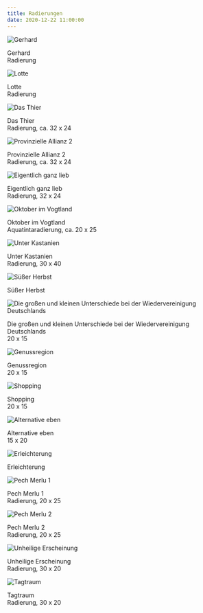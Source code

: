 ```yaml
---
title: Radierungen
date: 2020-12-22 11:00:00
---
```

![Gerhard](/img/radierungen/gerhard.jpg)

Gerhard<br>
Radierung

![Lotte](/img/radierungen/lotte.jpg)

Lotte<br>
Radierung

![Das Thier](/img/radierungen/das-thier.jpg)

Das Thier<br>
Radierung, ca. 32 x 24

![Provinzielle Allianz 2](/img/radierungen/provinzielle-allianz-2.jpg)

Provinzielle Allianz 2<br>
Radierung, ca. 32 x 24

![Eigentlich ganz lieb](/img/radierungen/eigentlich-ganz-lieb.jpg)

Eigentlich ganz lieb<br>
Radierung, 32 x 24

![Oktober im Vogtland](/img/radierungen/oktober-im-vogtland.jpg)

Oktober im Vogtland<br>
Aquatintaradierung, ca. 20 x 25

![Unter Kastanien](/img/radierungen/unter-kastanien.jpg)

Unter Kastanien<br>
Radierung, 30 x 40

![Süßer Herbst](/img/radierungen/suesser-herbst.jpg)

Süßer Herbst

![Die großen und kleinen Unterschiede bei der Wiedervereinigung Deutschlands](/img/radierungen/die-grossen-und-kleinen-unterschiede-bei-der-wiedervereinigung-deutschlands.jpg)

Die großen und kleinen Unterschiede bei der Wiedervereinigung Deutschlands<br>
20 x 15

![Genussregion](/img/radierungen/genussregion.jpg)

Genussregion<br>
20 x 15

![Shopping](/img/radierungen/shopping.jpg)

Shopping<br>
20 x 15

![Alternative eben](/img/radierungen/alternative-eben.jpg)

Alternative eben<br>
15 x 20

![Erleichterung](/img/radierungen/erleichterung.jpg)

Erleichterung

![Pech Merlu 1](/img/radierungen/pech-merlu-1-druckgrafik.jpg)

Pech Merlu 1<br>
Radierung, 20 x 25

![Pech Merlu 2](/img/radierungen/pech-merlu-2-druckgrafik.jpg)

Pech Merlu 2<br>
Radierung, 20 x 25

![Unheilige Erscheinung](/img/radierungen/unheilige-erscheinung.jpg)

Unheilige Erscheinung<br>
Radierung, 30 x 20

![Tagtraum](/img/radierungen/tagtraum.jpg)

Tagtraum<br>
Radierung, 30 x 20
